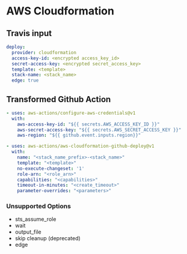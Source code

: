 # AWS Cloudformation

## Travis input

```yaml
deploy:
  provider: cloudformation
  access-key-id: <encrypted access_key_id>
  secret-access-key: <encrypted secret_access_key>
  template: <template>
  stack-name: <stack_name>
  edge: true
```

## Transformed Github Action

```yaml
- uses: aws-actions/configure-aws-credentials@v1
  with:
    aws-access-key-id: "${{ secrets.AWS_ACCESS_KEY_ID }}"
    aws-secret-access-key: "${{ secrets.AWS_SECRET_ACCESS_KEY }}"
    aws-region: "${{ github.event.inputs.region}}"

- uses: aws-actions/aws-cloudformation-github-deploy@v1
  with:
    name: "<stack_name_prefix>-<stack_name>"
    template: "<template>"
    no-execute-changeset: '1'
    role-arn: "<role_arn>"
    capabilities: "<capabilities>"
    timeout-in-minutes: "<create_timeout>"
    parameter-overrides: "<parameters>"
```

### Unsupported Options

- sts_assume_role
- wait
- output_file
- skip cleanup (deprecated)
- edge
